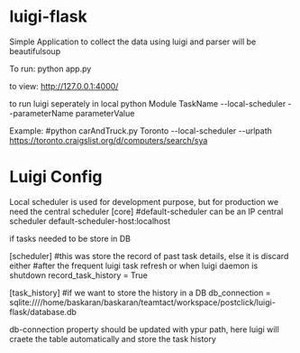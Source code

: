 # luigi-flask

Simple Application to collect the data using luigi and parser will be beautifulsoup

To run:
python app.py

to view: http://127.0.0.1:4000/

to run luigi seperately in local
python Module TaskName --local-scheduler --parameterName parameterValue

Example:
#python carAndTruck.py Toronto --local-scheduler --urlpath https://toronto.craigslist.org/d/computers/search/sya

# Luigi Config
Local scheduler is used for development purpose, but for production we need the central scheduler
[core]
#default-scheduler can be an IP central scheduler
default-scheduler-host:localhost

if tasks needed to be store in DB

[scheduler]
#this was store the record of past task details, else it is discard either
#after the frequent luigi task refresh or when luigi daemon is shutdown
record_task_history = True

[task_history]
#if we want to store the history in a DB
db_connection = sqlite:////home/baskaran/baskaran/teamtact/workspace/postclick/luigi-flask/database.db

db-connection property should be updated with ypur path, here luigi will craete the table automatically and store the task history
